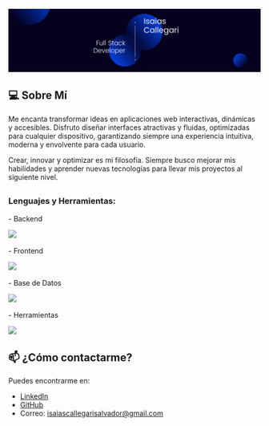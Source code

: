 ![Banner de Isaias](https://github.com/isaias65/isaias65/blob/main/assets/banner.png)
## 💻 Sobre Mí
Me encanta transformar ideas en aplicaciones web interactivas, dinámicas y accesibles. Disfruto diseñar interfaces atractivas y fluidas, optimizadas para cualquier dispositivo, garantizando siempre una experiencia intuitiva, moderna y envolvente para cada usuario.

Crear, innovar y optimizar es mi filosofía. Siempre busco mejorar mis habilidades y aprender nuevas tecnologías para llevar mis proyectos al siguiente nivel.
##
<h3 align="left">Lenguajes y Herramientas:</h3>
- Backend
<p align="left">
  <a href="https://skillicons.dev">
    <img src="https://skillicons.dev/icons?i=php,nodejs" />
  </a>
</p>
- Frontend
<p align="left">
  <a href="https://skillicons.dev">
    <img src="https://skillicons.dev/icons?i=js,react,nextjs,tailwind" />
  </a>
</p>
- Base de Datos
<p align="left">
  <a href="https://skillicons.dev">
    <img src="https://skillicons.dev/icons?i=mysql" />
  </a>
</p>
- Herramientas
<p align="left">
  <a href="https://skillicons.dev">
    <img src="https://skillicons.dev/icons?i=git,github,figma,vscode,visualstudio,postman" />
  </a>
</p>

## 📫 ¿Cómo contactarme?
Puedes encontrarme en:
- [LinkedIn](https://www.linkedin.com/in/isaias-s-callegari-salvador-dfe)
- [GitHub](https://github.com/isaias65)
- Correo: [isaiascallegarisalvador@gmail.com](mailto:isaiascallegarisalvador@gmail.com)
<br/>
